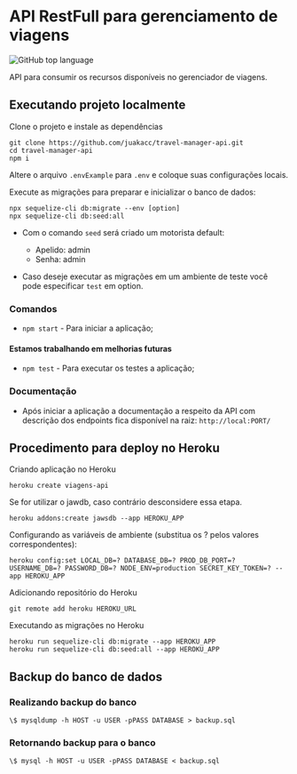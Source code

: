 # API RestFull para gerenciamento de viagens

![GitHub top language](https://img.shields.io/github/languages/top/juakacc/travel-manager-api)

API para consumir os recursos disponíveis no gerenciador de viagens.

## Executando projeto localmente

Clone o projeto e instale as dependências

```
git clone https://github.com/juakacc/travel-manager-api.git
cd travel-manager-api
npm i
```

Altere o arquivo `.envExample` para `.env` e coloque suas configurações locais.

Execute as migrações para preparar e inicializar o banco de dados:

```
npx sequelize-cli db:migrate --env [option]
npx sequelize-cli db:seed:all
```

- Com o comando `seed` será criado um motorista default:

  - Apelido: admin
  - Senha: admin

- Caso deseje executar as migrações em um ambiente de teste você pode especificar `test` em option.

### Comandos

- `npm start` - Para iniciar a aplicação;

#### Estamos trabalhando em melhorias futuras

- `npm test` - Para executar os testes a aplicação;

### Documentação

- Após iniciar a aplicação a documentação a respeito da API com descrição dos endpoints fica disponível na raiz: `http://local:PORT/`

## Procedimento para deploy no Heroku

Criando aplicação no Heroku

```
heroku create viagens-api
```

Se for utilizar o jawdb, caso contrário desconsidere essa etapa.

```
heroku addons:create jawsdb --app HEROKU_APP
```

Configurando as variáveis de ambiente (substitua os ? pelos valores correspondentes):

```
heroku config:set LOCAL_DB=? DATABASE_DB=? PROD_DB_PORT=? USERNAME_DB=? PASSWORD_DB=? NODE_ENV=production SECRET_KEY_TOKEN=? --app HEROKU_APP
```

Adicionando repositório do Heroku

```
git remote add heroku HEROKU_URL
```

Executando as migrações no Heroku

```
heroku run sequelize-cli db:migrate --app HEROKU_APP
heroku run sequelize-cli db:seed:all --app HEROKU_APP
```

## Backup do banco de dados

### Realizando backup do banco

```
\$ mysqldump -h HOST -u USER -pPASS DATABASE > backup.sql
```

### Retornando backup para o banco

```
\$ mysql -h HOST -u USER -pPASS DATABASE < backup.sql
```
